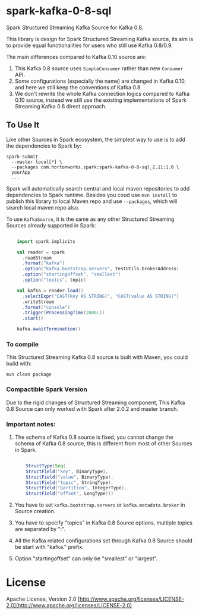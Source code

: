# spark-kafka-0-8-sql

Spark Structured Streaming Kafka Source for Kafka 0.8.

This library is design for Spark Structured Streaming Kafka source, its aim is to provide equal functionalities for users who still use Kafka 0.8/0.9.

The main differences compared to Kafka 0.10 source are:

1. This Kafka 0.8 source uses `SimpleConsumer` rather than new `Consumer` API.
2. Some configurations (especially the name) are changed in Kafka 0.10, and here we still keep the conventions of Kafka 0.8.
3. We don't rewrite the whole Kafka connection logics compared to Kafka 0.10 source, instead we still use the existing implementations of Spark Streaming Kafka 0.8 direct approach.

## To Use It

Like other Sources in Spark ecosystem, the simplest way to use is to add the dependencies to Spark by:

```
spark-submit
  --master local[*] \
  --packages com.hortonworks.spark:spark-kafka-0-8-sql_2.11:1.0 \
  yourApp
  ...
```

Spark will automatically search central and local maven repositories to add dependencies to Spark runtime. Besides you coud use `mvn install` to publish this library to local Maven repo and use `--packages`, which will search local maven repo also.

To use `KafkaSource`, it is the same as any other Structured Streaming Sources already supported in Spark:

```scala

    import spark.implicits

    val reader = spark
      .readStream
      .format("kafka")
      .option("kafka.bootstrap.servers", testUtils.brokerAddress)
      .option("startingoffset", "smallest")
      .option("topics", topic)

    val kafka = reader.load()
      .selectExpr("CAST(key AS STRING)", "CAST(value AS STRING)")
      .writeStream
      .format("console")
      .trigger(ProcessingTime(2000L))
      .start()

    kafka.awaitTermination()

```

### To compile

This Structured Streaming Kafka 0.8 source is built with Maven, you could build with:

```
mvn clean package
```

### Compactible Spark Version

Due to the rigid changes of Structured Streaming component, This Kafka 0.8 Source can only worked with Spark after 2.0.2 and master branch.

### Important notes:

1. The schema of Kafka 0.8 source is fixed, you cannot change the schema of Kafka 0.8 source, this is different from most of other Sources in Spark.

    ```scala

        StructType(Seq(
        StructField("key", BinaryType),
        StructField("value", BinaryType),
        StructField("topic", StringType),
        StructField("partition", IntegerType),
        StructField("offset", LongType)))

    ```
2. You have to set `kafka.bootstrap.servers` or `kafka.metadata.broker` in Source creation.
3. You have to specify "topics" in Kafka 0.8 Source options, multiple topics are separated by ":".
4. All the Kafka related configurations set through Kafka 0.8 Source should be start with "kafka." prefix.
5. Option "startingoffset" can only be "smallest" or "largest".

# License

Apache License, Version 2.0 [http://www.apache.org/licenses/LICENSE-2.0](http://www.apache.org/licenses/LICENSE-2.0)
